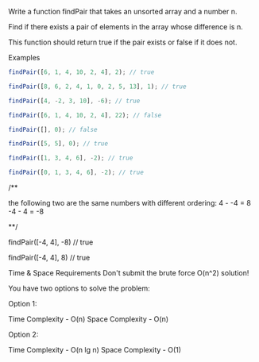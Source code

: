 Write a function findPair that takes an unsorted array and a number n.

Find if there exists a pair of elements in the array whose difference is n.

This function should return true if the pair exists or false if it does not.

Examples

```js
findPair([6, 1, 4, 10, 2, 4], 2); // true

findPair([8, 6, 2, 4, 1, 0, 2, 5, 13], 1); // true

findPair([4, -2, 3, 10], -6); // true

findPair([6, 1, 4, 10, 2, 4], 22); // false

findPair([], 0); // false

findPair([5, 5], 0); // true

findPair([1, 3, 4, 6], -2); // true

findPair([0, 1, 3, 4, 6], -2); // true
```

/\*\*

the following two are the same numbers with different ordering:
4 - -4 = 8
-4 - 4 = -8

\*\*/

findPair([-4, 4], -8) // true

findPair([-4, 4], 8) // true

Time & Space Requirements
Don't submit the brute force O(n^2) solution!

You have two options to solve the problem:

Option 1:

Time Complexity - O(n)
Space Complexity - O(n)

Option 2:

Time Complexity - O(n lg n)
Space Complexity - O(1)
